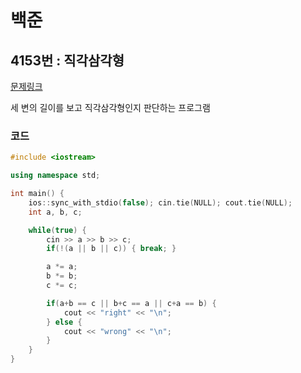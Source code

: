 # 백준

## 4153번 : 직각삼각형

[문제링크](https://www.acmicpc.net/problem/4153)

 세 변의 길이를 보고 직각삼각형인지 판단하는 프로그램


### 코드

```c++
#include <iostream>

using namespace std;

int main() {
    ios::sync_with_stdio(false); cin.tie(NULL); cout.tie(NULL);
    int a, b, c;

    while(true) {
        cin >> a >> b >> c;
        if(!(a || b || c)) { break; }

        a *= a;
        b *= b;
        c *= c;

        if(a+b == c || b+c == a || c+a == b) {
            cout << "right" << "\n";
        } else {
            cout << "wrong" << "\n";
        }
    }
}
```

